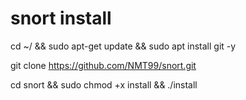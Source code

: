 # snort install
cd ~/ && sudo apt-get update && sudo apt install git -y 

git clone https://github.com/NMT99/snort.git

cd snort && sudo chmod +x install && ./install
